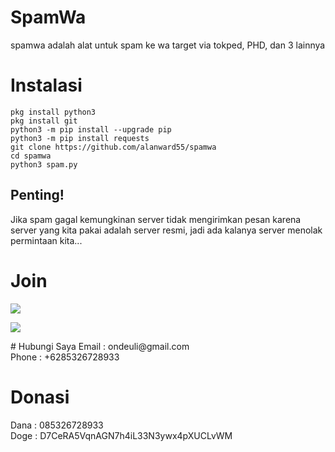 # SpamWa
spamwa adalah alat untuk spam ke wa target via tokped, PHD, dan 3 lainnya

# Instalasi
```
pkg install python3
pkg install git
python3 -m pip install --upgrade pip
python3 -m pip install requests
git clone https://github.com/alanward55/spamwa
cd spamwa
python3 spam.py
```
## Penting!
Jika spam gagal kemungkinan server tidak mengirimkan pesan karena server yang kita pakai adalah server resmi, jadi ada kalanya server menolak permintaan kita...


# Join
<p align="left">
<a href="https://github.com/alanward55"><img src="https://img.shields.io/badge/GitHub-Follow%20on%20GitHub-inactive.svg?logo=github"></a>
</p><p align="left">

<p align="left">
<a href="https://t.me/terminalnewbe"><img src="https://img.shields.io/badge/Telegram-Join%20Telegram%20Group-blue.svg?logo=telegram"></a>
</p>
# Hubungi Saya
Email : ondeuli@gmail.com<br>
Phone : +6285326728933

# Donasi
Dana : 085326728933<br>
Doge : D7CeRA5VqnAGN7h4iL33N3ywx4pXUCLvWM
